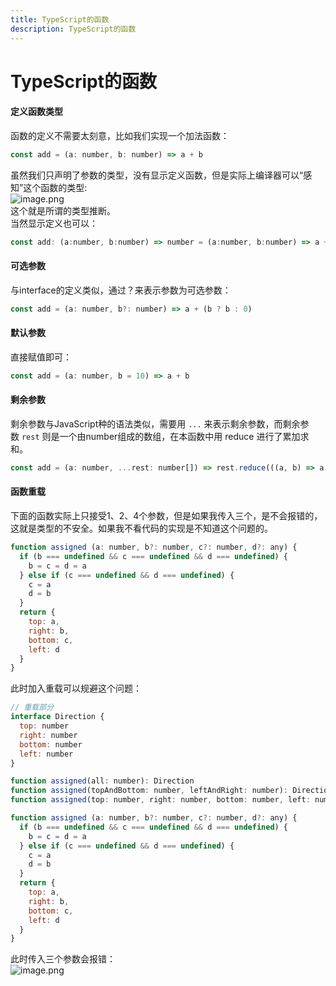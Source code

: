 ```yaml
---
title: TypeScript的函数
description: TypeScript的函数
---
```


# TypeScript的函数
#### 定义函数类型
函数的定义不需要太刻意，比如我们实现一个加法函数：
```javascript
const add = (a: number, b: number) => a + b
```
虽然我们只声明了参数的类型，没有显示定义函数，但是实际上编译器可以“感知”这个函数的类型:<br />![image.png](https://cdn.nlark.com/yuque/0/2020/png/379592/1577983076240-2327856f-f9a8-4e76-be4b-57f85262558e.png#align=left&display=inline&height=48&name=image.png&originHeight=96&originWidth=778&size=20205&status=done&style=none&width=389)<br />这个就是所谓的类型推断。<br />当然显示定义也可以：
```javascript
const add: (a:number, b:number) => number = (a:number, b:number) => a + b
```

#### 可选参数
与interface的定义类似，通过？来表示参数为可选参数：
```javascript
const add = (a: number, b?: number) => a + (b ? b : 0)
```

#### 默认参数
直接赋值即可：
```javascript
const add = (a: number, b = 10) => a + b
```

#### 剩余参数
剩余参数与JavaScript种的语法类似，需要用 `...` 来表示剩余参数，而剩余参数 `rest` 则是一个由number组成的数组，在本函数中用 reduce 进行了累加求和。

```javascript
const add = (a: number, ...rest: number[]) => rest.reduce(((a, b) => a + b), a)
```

#### 函数重载
下面的函数实际上只接受1、2、4个参数，但是如果我传入三个，是不会报错的，这就是类型的不安全。如果我不看代码的实现是不知道这个问题的。
```javascript
function assigned (a: number, b?: number, c?: number, d?: any) {
  if (b === undefined && c === undefined && d === undefined) {
    b = c = d = a
  } else if (c === undefined && d === undefined) {
    c = a
    d = b
  }
  return {
    top: a,
    right: b,
    bottom: c,
    left: d
  }
}
```

此时加入重载可以规避这个问题：
```javascript
// 重载部分
interface Direction {
  top: number
  right: number
  bottom: number
  left: number
}

function assigned(all: number): Direction
function assigned(topAndBottom: number, leftAndRight: number): Direction
function assigned(top: number, right: number, bottom: number, left: number): Direction

function assigned (a: number, b?: number, c?: number, d?: any) {
  if (b === undefined && c === undefined && d === undefined) {
    b = c = d = a
  } else if (c === undefined && d === undefined) {
    c = a
    d = b
  }
  return {
    top: a,
    right: b,
    bottom: c,
    left: d
  }
}
```
此时传入三个参数会报错：<br />![image.png](https://cdn.nlark.com/yuque/0/2020/png/379592/1577983751067-28cc12d8-84a0-4edd-a04f-486ea035495c.png#align=left&display=inline&height=113&name=image.png&originHeight=226&originWidth=1540&size=58618&status=done&style=none&width=770)